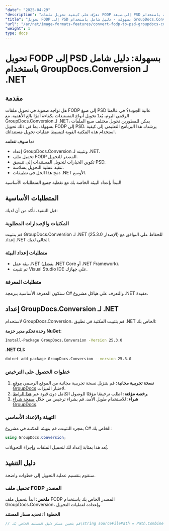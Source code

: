 ```yaml
---
"date": "2025-04-29"
"description": "تعرّف على كيفية تحويل ملفات FODP إلى صيغة PSD بسلاسة باستخدام GroupDocs.Conversion لـ .NET. يغطي هذا الدليل الإعداد والتنفيذ والتكامل في مشاريع .NET الخاصة بك."
"title": "تحويل FODP إلى PSD بسهولة - دليل شامل باستخدام GroupDocs.Conversion لـ .NET"
"url": "/ar/net/image-formats-features/convert-fodp-to-psd-groupdocs-conversion-net/"
"weight": 1
type: docs
---
```

# تحويل FODP إلى PSD بسهولة: دليل شامل باستخدام GroupDocs.Conversion لـ .NET

## مقدمة

هل تواجه صعوبة في تحويل ملفات FODP إلى صيغ PSD عالية الجودة؟ في عالمنا الرقمي اليوم، يُعدّ تحويل أنواع المستندات بكفاءة أمرًا بالغ الأهمية. مع GroupDocs.Conversion لـ .NET، يمكن للمطورين تحويل مختلف صيغ الملفات بسهولة، بما في ذلك تحويل FODP إلى PSD. يرشدك هذا البرنامج التعليمي إلى كيفية استخدام هذه المكتبة القوية لتبسيط عمليات تحويل مستنداتك.

**ما سوف تتعلمه:**
- إعداد GroupDocs.Conversion وتثبيته لـ .NET.
- تحميل ملف FODP المصدر للتحويل.
- تكوين الخيارات لتحويل المستندات إلى تنسيق PSD.
- تنفيذ عملية التحويل بسلاسة.
- دمج هذا الحل في تطبيقات .NET الأوسع.

لنبدأ بإعداد البيئة الخاصة بك مع تغطية جميع المتطلبات الأساسية!

## المتطلبات الأساسية

قبل التنفيذ، تأكد من أن لديك:

### المكتبات والإصدارات المطلوبة
قم بتثبيت GroupDocs.Conversion لـ .NET (الإصدار 25.3.0) للحفاظ على التوافق مع إعداد .NET الحالي لديك.

### متطلبات إعداد البيئة
- بيئة عمل .NET (يفضل .NET Core أو .NET Framework).
- تم تثبيت Visual Studio IDE على جهازك.

### متطلبات المعرفة
ستكون المعرفة الأساسية ببرمجة C# والتعرف على هياكل مشروع .NET مفيدة.

## إعداد GroupDocs.Conversion لـ .NET

لاستخدام GroupDocs.Conversion، قم بتثبيت المكتبة في تطبيق .NET الخاص بك:

**وحدة تحكم مدير حزمة NuGet:**
```bash
Install-Package GroupDocs.Conversion -Version 25.3.0
```

**.NET CLI:**
```bash
dotnet add package GroupDocs.Conversion --version 25.3.0
```

### خطوات الحصول على الترخيص
1. **نسخة تجريبية مجانية:** قم بتنزيل نسخة تجريبية مجانية من الموقع الرسمي [موقع GroupDocs](https://releases.groupdocs.com/conversion/net/) لاختبار الميزات.
2. **رخصة مؤقتة:** اطلب ترخيصًا مؤقتًا للوصول الكامل دون قيود عبر [هذا الرابط](https://purchase.groupdocs.com/temporary-license/).
3. **شراء:** للاستخدام طويل الأمد، قم بشراء ترخيص من خلال [صفحة شراء GroupDocs](https://purchase.groupdocs.com/buy).

### التهيئة والإعداد الأساسي
بمجرد التثبيت، قم بتهيئة المكتبة في مشروع C# الخاص بك:

```csharp
using GroupDocs.Conversion;
```

يُعد هذا بمثابة إعداد لك لتحميل الملفات وإجراء التحويلات.

## دليل التنفيذ

سنقوم بتقسيم عملية التحويل إلى خطوات واضحة.

### تحميل ملف FODP المصدر
**ملخص:** ابدأ بتحميل ملف FODP المصدر الخاص بك باستخدام GroupDocs.Conversion، وإعداده لعمليات التحويل.

**الخطوة 1: تحديد مسار المستند**
```csharp
// قم بتعيين مسار دليل المستند الخاص بك\string sourceFilePath = Path.Combine("YOUR_DOCUMENT_DIRECTORY\